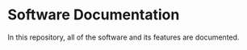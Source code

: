 # Software Documentation


In this repository, all of the software and its features are documented.
